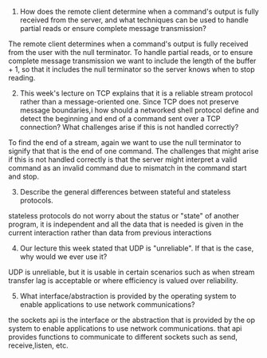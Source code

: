 1. How does the remote client determine when a command's output is fully received from the server, and what techniques can be used to handle partial reads or ensure complete message transmission?

The remote client determines when a command's output is fully received from the user with the null terminator. To handle partial reads, or to ensure complete message transmission we want to include the length of the buffer + 1, so that it includes the null terminator so the server knows when to stop reading.

2. This week's lecture on TCP explains that it is a reliable stream protocol rather than a message-oriented one. Since TCP does not preserve message boundaries,i
how should a networked shell protocol define and detect the beginning and end of a command sent over a TCP connection? What challenges arise if this is not handled correctly?

To find the end of a stream, again we want to use the null terminator to signify that that is the end of one command. The challenges that might arise if this is not handled correctly is that the server might interpret a valid command as an invalid command due to mismatch in the command start and stop.

3. Describe the general differences between stateful and stateless protocols.

stateless protocols do not worry about the status or "state" of another program, it is independent and all the data that is needed is given in the current interaction rather than data from previous interactions

4. Our lecture this week stated that UDP is "unreliable". If that is the case, why would we ever use it?

UDP is unreliable, but it is usable in certain scenarios such as when stream transfer lag is acceptable or where efficiency is valued over reliability.

5. What interface/abstraction is provided by the operating system to enable applications to use network communications?

the sockets api is the interface or the abstraction that is provided by the op system to enable applications to use network communications. that api provides functions to communicate to different sockets such as send, receive,listen, etc.
